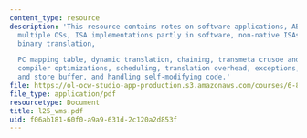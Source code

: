```yaml
---
content_type: resource
description: 'This resource contains notes on software applications, ABI, supporting
  multiple OSs, ISA implementations partly in software, non-native ISAs, emulation,
  binary translation,

  PC mapping table, dynamic translation, chaining, transmeta crusoe and translation,
  compiler optimizations, scheduling, translation overhead, exceptions, shadow registers
  and store buffer, and handling self-modifying code.'
file: https://ol-ocw-studio-app-production.s3.amazonaws.com/courses/6-823-computer-system-architecture-fall-2005/f06ab18160f0a9a9631d2c120a2d853f_l25_vms.pdf
file_type: application/pdf
resourcetype: Document
title: l25_vms.pdf
uid: f06ab181-60f0-a9a9-631d-2c120a2d853f
---
```

